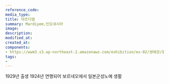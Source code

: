 ```yaml
---
reference_code:
media_type:
title: 마르디엠 
summary: Mardiyem,인도네시아 
image:
description: 
modified_at:
created_at:
components:
- https://wwm3.s3.ap-northeast-2.amazonaws.com/exhibition/ex-02/생애관/할머니들/Mardiyem.JPG
tags:
-
---
```


1929년 출생
1924년 연행되어 보르네오에서 일본군성노예 생활